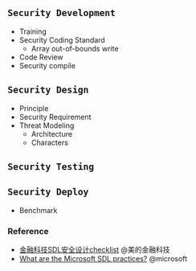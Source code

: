 ## `Security Development`
- Training
- Security Coding Standard
  - Array out-of-bounds write
- Code Review
- Security compile


## `Security Design`
- Principle
- Security Requirement
- Threat Modeling
  - Architecture
  - Characters

## `Security Testing`


## `Security Deploy`
- Benchmark

### Reference
- [金融科技SDL安全设计checklist](https://mp.weixin.qq.com/s/MR3SmOLj834LK4RBMcZ2pg?)  @美的金融科技
- [What are the Microsoft SDL practices?](https://www.microsoft.com/en-us/securityengineering/sdl/practices)  @microsoft

